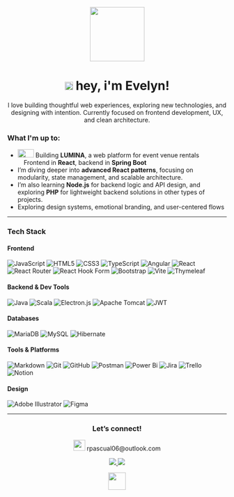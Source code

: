 <p align="center">
  <img src="http://dl4.glitter-graphics.net/pub/994/994064xtdtdpuui3.gif" width="125"  />
</p>
<h1 align="center"><img src="https://dl.glitter-graphics.com/pub/440/440576q8wrax7se2.gif" width="19" height="19" /> hey, i'm Evelyn! </h1>

<p align="center">
I love building thoughtful web experiences, exploring new technologies, and designing with intention.  
Currently focused on frontend development, UX, and clean architecture. 
</p>


### What I'm up to:

- <img src="http://dl7.glitter-graphics.net/pub/1089/1089407r9iq6lcouz.gif" width="37" height="19" /> Building **LUMINA**, a web platform for event venue rentals  
  <img src="http://dl6.glitter-graphics.net/pub/638/638146kvkkfs33zm.gif" width="10" height="10" /> Frontend in **React**, backend in **Spring Boot**  
- I’m diving deeper into **advanced React patterns**, focusing on modularity, state management, and scalable architecture.  
- I’m also learning **Node.js** for backend logic and API design, and exploring **PHP** for lightweight backend solutions in other types of projects.
- Exploring design systems, emotional branding, and user-centered flows  

---

### Tech Stack

#### Frontend

![JavaScript](https://img.shields.io/badge/javascript-%23323330.svg?style=for-the-badge&logo=javascript&logoColor=%23F7DF1E)
![HTML5](https://img.shields.io/badge/html5-%23E34F26.svg?style=for-the-badge&logo=html5&logoColor=white)
![CSS3](https://img.shields.io/badge/css3-%231572B6.svg?style=for-the-badge&logo=css3&logoColor=white)
![TypeScript](https://img.shields.io/badge/typescript-%23007ACC.svg?style=for-the-badge&logo=typescript&logoColor=white)
![Angular](https://img.shields.io/badge/angular-%23DD0031.svg?style=for-the-badge&logo=angular&logoColor=white)
![React](https://img.shields.io/badge/react-%2320232a.svg?style=for-the-badge&logo=react&logoColor=%2361DAFB)
![React Router](https://img.shields.io/badge/React_Router-CA4245?style=for-the-badge&logo=react-router&logoColor=white)
![React Hook Form](https://img.shields.io/badge/React%20Hook%20Form-%23EC5990.svg?style=for-the-badge&logo=reacthookform&logoColor=white)
![Bootstrap](https://img.shields.io/badge/bootstrap-%238511FA.svg?style=for-the-badge&logo=bootstrap&logoColor=white)
![Vite](https://img.shields.io/badge/vite-%23646CFF.svg?style=for-the-badge&logo=vite&logoColor=white)
![Thymeleaf](https://img.shields.io/badge/Thymeleaf-%23005C0F.svg?style=for-the-badge&logo=Thymeleaf&logoColor=white)

#### Backend & Dev Tools

![Java](https://img.shields.io/badge/java-%23ED8B00.svg?style=for-the-badge&logo=openjdk&logoColor=white)
![Scala](https://img.shields.io/badge/scala-%23DC322F.svg?style=for-the-badge&logo=scala&logoColor=white)
![Electron.js](https://img.shields.io/badge/Electron-191970?style=for-the-badge&logo=Electron&logoColor=white)
![Apache Tomcat](https://img.shields.io/badge/apache%20tomcat-%23F8DC75.svg?style=for-the-badge&logo=apache-tomcat&logoColor=black)
![JWT](https://img.shields.io/badge/JWT-black?style=for-the-badge&logo=JSON%20web%20tokens)

#### Databases

![MariaDB](https://img.shields.io/badge/MariaDB-003545?style=for-the-badge&logo=mariadb&logoColor=white)
![MySQL](https://img.shields.io/badge/mysql-4479A1.svg?style=for-the-badge&logo=mysql&logoColor=white)
![Hibernate](https://img.shields.io/badge/Hibernate-59666C?style=for-the-badge&logo=Hibernate&logoColor=white)

#### Tools & Platforms

![Markdown](https://img.shields.io/badge/markdown-%23000000.svg?style=for-the-badge&logo=markdown&logoColor=white)
![Git](https://img.shields.io/badge/git-%23F05033.svg?style=for-the-badge&logo=git&logoColor=white)
![GitHub](https://img.shields.io/badge/github-%23121011.svg?style=for-the-badge&logo=github&logoColor=white)
![Postman](https://img.shields.io/badge/Postman-FF6C37?style=for-the-badge&logo=postman&logoColor=white)
![Power Bi](https://img.shields.io/badge/power_bi-F2C811?style=for-the-badge&logo=powerbi&logoColor=black)
![Jira](https://img.shields.io/badge/jira-%230A0FFF.svg?style=for-the-badge&logo=jira&logoColor=white)
![Trello](https://img.shields.io/badge/Trello-%23026AA7.svg?style=for-the-badge&logo=Trello&logoColor=white)
![Notion](https://img.shields.io/badge/Notion-%23000000.svg?style=for-the-badge&logo=notion&logoColor=white)

#### Design

![Adobe Illustrator](https://img.shields.io/badge/adobe%20illustrator-%23FF9A00.svg?style=for-the-badge&logo=adobe%20illustrator&logoColor=white)
![Figma](https://img.shields.io/badge/figma-%23F24E1E.svg?style=for-the-badge&logo=figma&logoColor=white)

---

<h3 align="center">Let’s connect!</h3>

<p align="center">
  <img src="http://dl4.glitter-graphics.net/pub/536/536374qelg9xv2hk.gif" width="27" height="25" />
  rpascual06@outlook.com  
</p>

<p align="center">
  <a href="https://linkedin.com/in/evelynpascualc">
    <img src="https://img.shields.io/badge/LinkedIn-%230077B5.svg?logo=linkedin&logoColor=white" />
  </a>
  <a href="https://tiktok.com/@_elynzx">
    <img src="https://img.shields.io/badge/TikTok-%23000000.svg?logo=TikTok&logoColor=white" />
  </a>
</p>

<p align="center">
  <img src="http://dl4.glitter-graphics.net/pub/493/493254uhpm9tl406.gif" width="40" height="40" />
</p>
